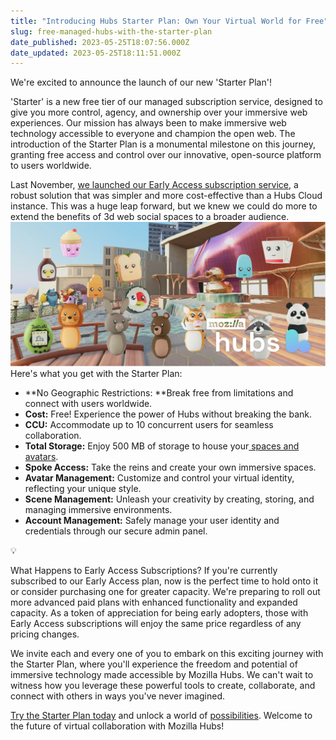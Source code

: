 ```yaml
---
title: "Introducing Hubs Starter Plan: Own Your Virtual World for Free"
slug: free-managed-hubs-with-the-starter-plan
date_published: 2023-05-25T18:07:56.000Z
date_updated: 2023-05-25T18:11:51.000Z
---
```


We're excited to announce the launch of our new 'Starter Plan'!

'Starter' is a new free tier of our managed subscription service, designed to give you more control, agency, and ownership over your immersive web experiences. Our mission has always been to make immersive web technology accessible to everyone and champion the open web. The introduction of the Starter Plan is a monumental milestone on this journey, granting free access and control over our innovative, open-source platform to users worldwide.

Last November, [we launched our Early Access subscription service](__GHOST_URL__/mozilla-hubs-early-access-release/), a robust solution that was simpler and more cost-effective than a Hubs Cloud instance. This was a huge leap forward, but we knew we could do more to extend the benefits of 3d web social spaces to a broader audience.
![](./content/images/2023/05/Creator-Labs-Starter-launch_v002-2400x1100-2-.jpg)
Here's what you get with the Starter Plan:

- **No Geographic Restrictions: **Break free from limitations and connect with users worldwide.
- **Cost:** Free! Experience the power of Hubs without breaking the bank.
- **CCU:** Accommodate up to 10 concurrent users for seamless collaboration.
- **Total Storage:** Enjoy 500 MB of storage to house your[ spaces and avatars](https://hubs.mozilla.com/docs/setup-configuring-content.html).
- **Spoke Access:** Take the reins and create your own immersive spaces.
- **Avatar Management:** Customize and control your virtual identity, reflecting your unique style.
- **Scene Management:** Unleash your creativity by creating, storing, and managing immersive environments.
- **Account Management:** Safely manage your user identity and credentials through our secure admin panel.

💡

What Happens to Early Access Subscriptions?
If you're currently subscribed to our Early Access plan, now is the perfect time to hold onto it or consider purchasing one for greater capacity. We're preparing to roll out more advanced paid plans with enhanced functionality and expanded capacity. As a token of appreciation for being early adopters, those with Early Access subscriptions will enjoy the same price regardless of any pricing changes.

We invite each and every one of you to embark on this exciting journey with the Starter Plan, where you'll experience the freedom and potential of immersive technology made accessible by Mozilla Hubs. We can't wait to witness how you leverage these powerful tools to create, collaborate, and connect with others in ways you've never imagined.

[Try the Starter Plan today](https://hubs.mozilla.com/#subscribe) and unlock a world of [possibilities](__GHOST_URL__/tag/inspiration-2/). Welcome to the future of virtual collaboration with Mozilla Hubs!
